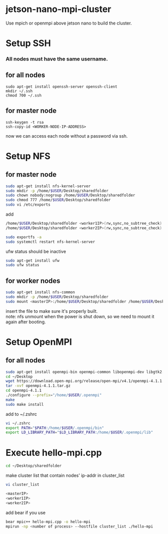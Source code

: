 # jetson-nano-mpi-cluster
Use mpich or openmpi above jetson nano to build the cluster.   

# Setup SSH
### All nodes must have the same username.   

## for all nodes  
```
sudo apt-get install openssh-server openssh-client   
mkdir ~/.ssh   
chmod 700 ~/.ssh   
```
## for master node
```
ssh-keygen -t rsa   
ssh-copy-id <WORKER-NODE-IP-ADDRESS>   
```
now we can access each node without a password via ssh.   

# Setup NFS
## for master node
```bash
sudo apt-get install nfs-kernel-server   
sudo mkdir -p /home/$USER/Desktop/sharedfolder   
sudo chown nobody:nogroup /home/$USER/Desktop/sharedfolder   
sudo chmod 777 /home/$USER/Desktop/sharedfolder   
sudo vi /etc/exports   
```
add   
```bash
/home/$USER/Desktop/sharedfolder <worker1IP>(rw,sync,no_subtree_check)   
/home/$USER/Desktop/sharedfolder <worker2IP>(rw,sync,no_subtree_check)   
```
```bash
sudo exportfs -a   
sudo systemctl restart nfs-kernel-server   
```
ufw status should be inactive
```bash
sudo apt-get install ufw   
sudo ufw status   
```
## for worker nodes
```bash
sudo apt-get install nfs-common   
sudo mkdir -p /home/$USER/Desktop/sharedfolder   
sudo mount <masterIP>:/home/$USER/Desktop/sharedfolder /home/$USER/Desktop/sharedfolder   
```
insert the file to make sure it's properly built.   
note: nfs unmount when the power is shut down, so we need to mount it again after booting.   

# Setup OpenMPI
## for all nodes
```bash
sudo apt-get install openmpi-bin openmpi-common libopenmpi-dev libgtk2.0-dev   
cd ~/Desktop   
wget https://download.open-mpi.org/release/open-mpi/v4.1/openmpi-4.1.1.tar.gz   
tar -xvf openmpi-4.1.1.tar.gz   
cd openmpi-4.1.1   
./configure --prefix="/home/$USER/.openmpi"   
make   
sudo make install   
```
add to ~/.zshrc   
```bash
vi ~/.zshrc   
export PATH="$PATH:/home/$USER/.openmpi/bin"   
export LD_LIBRARY_PATH="$LD_LIBRARY_PATH:/home/$USER/.openmpi/lib"   
```

# Execute hello-mpi.cpp
```bash
cd ~/Desktop/sharedfolder   
```
make cluster list that contain nodes' ip-addr in cluster_list
```bash
vi cluster_list
```
```bash
<masterIP>
<worker1IP>
<worker2IP>
```
add bear if you use   
```bash
bear mpic++ hello-mpi.cpp -o hello-mpi   
mpirun -np <number of process> --hostfile cluster_list ./hello-mpi   
```
